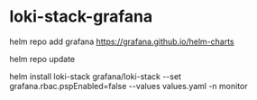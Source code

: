 # loki-stack-grafana


helm repo add grafana https://grafana.github.io/helm-charts

helm repo update

helm install loki-stack grafana/loki-stack --set grafana.rbac.pspEnabled=false --values values.yaml -n monitor

